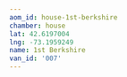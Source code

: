 ```yaml
---
aom_id: house-1st-berkshire
chamber: house
lat: 42.6197004
lng: -73.1959249
name: 1st Berkshire
van_id: '007'
---
```

